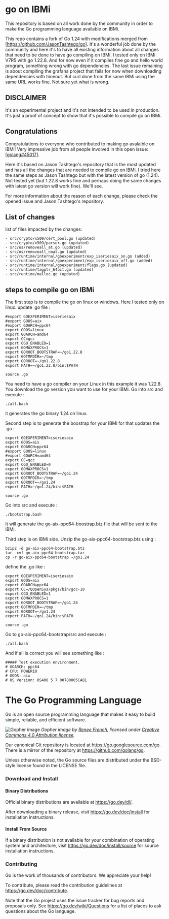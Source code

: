 # go on IBMi

This repository is based on all work done by the community in order to make the Go programming language available on IBMi.

This repo contains a fork of Go 1.24 with modifications merged from [https://github.com/JasonTashtego/go]. 
It's a wonderful job done by the community and here it's to have all existing information about all changes that need to be done to have go compiling on IBMi. I tested only on IBMi V7R5 with go 1.22.8. And for now even if it compiles fine go and hello world program, something wrong with go dependencies. The last issue remaining is about compiling the grafana project that fails for now when downloading dependencies with timeout. But curl done from the same IBMi using the same URL works fine. Not sure yet what is wrong.

## DISCLAIMER

It's an experimental project and it's not intended to be used in production. It's just a proof of concept to show that it's possible to compile go on IBMi.


## Congratulations

Congratulations to everyone who contributed to making go avalaible on IBMi! Very impressive job from all people involved in this open issue: [[golang#45017](https://github.com/golang/go/issues/45017)].

Here it's based on Jason Tashtego's repository that is the most updated and has all the changes that are needed to compile go on IBMi.
I tried here the same steps as Jason Tashtego but with the latest version of go (1.24). Not tested yet (but 1.22.8 works fine and perhaps doing the same changes with latest go version will work fine). We'll see.

For more information about the reason of each change, please check the opened issue and Jason Tashtego's repository.

## List of changes

list of files impacted by the changes:

    - src/crypto/x509/cert_pool.go (updated)
    - src/crypto/x509/parser.go (updated)
    - src/os/removeall_at.go (updated)
    - src/os/removeall_noat.go (updated)
    - src/runtime/internal/goexperiment/exp_iseriesaix_on.go (added)
    - src/runtime/internal/goexperiment/exp_iseriesaix_off.go (added)
    - src/runtime/internal/goexperiment/flags.go (updated)
    - src/runtime/tagptr_64bit.go (updated)
    - src/runtime/malloc.go (updated)

## steps to compile go on IBMi

 The first step is to compile the go on linux or windows. Here I tested only on linux.
 update .go file : 

    #export GOEXPERIMENT=iseriesaix
    #export GOOS=aix
    #export GOARCH=ppc64
    export GOOS=linux
    export GOARCH=amd64
    export CC=gcc
    export CGO_ENABLED=1
    export GOMAXPROCS=1
    export GOROOT_BOOTSTRAP=~/go1.22.8
    export GOTMPDIR=~/tmp
    export GOROOT=~/go1.22.8
    export PATH=~/go1.22.8/bin:$PATH

    source .go

You need to have a go compiler on your Linux in this example it was 1.22.8. You download the go version you want to use for your IBMi.
Go into src and execute :
    
    ./all.bash

it generates the go binary 1.24 on linux.

Second step is to generate the boostrap for your IBMi for that updates the .go : 

    export GOEXPERIMENT=iseriesaix
    export GOOS=aix
    export GOARCH=ppc64
    #export GOOS=linux
    #export GOARCH=amd64
    export CC=gcc
    export CGO_ENABLED=0
    export GOMAXPROCS=1
    export GOROOT_BOOTSTRAP=~/go1.24
    export GOTMPDIR=~/tmp
    export GOROOT=~/go1.24
    export PATH=~/go1.24/bin:$PATH

    source .go


Go into src and execute :

    ./bootstrap.bash

It will generate the go-aix-ppc64-boostrap.btz file that will be sent to the IBMi.

Third step is on IBMi side. Unzip the go-aix-ppc64-bootstrap.btz using :

    bzip2 -d go-aix-ppc64-bootstrap.btz
    tar -xvf go-aix-ppc64-bootstrap.tar
    cp -r go-aix-ppc64-bootstrap ~/go1.24
    
define the .go like : 

    export GOEXPERIMENT=iseriesaix
    export GOOS=aix
    export GOARCH=ppc64
    export CC=/QOpenSys/pkgs/bin/gcc-10
    export CGO_ENABLED=1
    export GOMAXPROCS=1
    export GOROOT_BOOTSTRAP=~/go1.24
    export GOTMPDIR=~/tmp
    export GOROOT=~/go1.24
    export PATH=~/go1.24/bin:$PATH

    source .go

Go to go-aix-ppc64-bootstrap/src and execute :

    ./all.bash

And if all is correct you will see something like : 

    ##### Test execution environment.
    # GOARCH: ppc64
    # CPU: POWER10
    # GOOS: aix
    # OS Version: OS400 5 7 00780005CAB1




# The Go Programming Language

Go is an open source programming language that makes it easy to build simple,
reliable, and efficient software.

![Gopher image](https://golang.org/doc/gopher/fiveyears.jpg)
*Gopher image by [Renee French][rf], licensed under [Creative Commons 4.0 Attribution license][cc4-by].*

Our canonical Git repository is located at https://go.googlesource.com/go.
There is a mirror of the repository at https://github.com/golang/go.

Unless otherwise noted, the Go source files are distributed under the
BSD-style license found in the LICENSE file.

### Download and Install

#### Binary Distributions

Official binary distributions are available at https://go.dev/dl/.

After downloading a binary release, visit https://go.dev/doc/install
for installation instructions.

#### Install From Source

If a binary distribution is not available for your combination of
operating system and architecture, visit
https://go.dev/doc/install/source
for source installation instructions.

### Contributing

Go is the work of thousands of contributors. We appreciate your help!

To contribute, please read the contribution guidelines at https://go.dev/doc/contribute.

Note that the Go project uses the issue tracker for bug reports and
proposals only. See https://go.dev/wiki/Questions for a list of
places to ask questions about the Go language.

[rf]: https://reneefrench.blogspot.com/
[cc4-by]: https://creativecommons.org/licenses/by/4.0/
